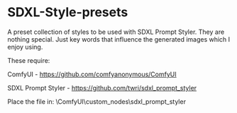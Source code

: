 # SDXL-Style-presets
A preset collection of styles to be used with SDXL Prompt Styler. They are nothing special. Just key words that influence the generated images which I enjoy using.

These require:

ComfyUI - https://github.com/comfyanonymous/ComfyUI

SDXL Prompt Styler - https://github.com/twri/sdxl_prompt_styler

Place the file in: \ComfyUI\custom_nodes\sdxl_prompt_styler
